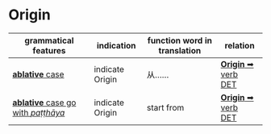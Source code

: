 # Origin

|grammatical features|indication|function word in translation|relation|
|-|-|-|-|
|[**ablative** case](https://assets-hk.wikipali.org/pali-handbook/zh-Hans/declension/abl.html)|indicate Origin|从……|[**Origin** ➡ verb<br>DET](https://assets-hk.wikipali.org/pali-handbook/zh-Hans/basic-relation/abl/abl-det.html)|
|[**ablative** case go with *paṭṭhāya*](https://assets-hk.wikipali.org/pali-handbook/zh-Hans/declension/abl.html)|indicate Origin|start from|[**Origin** ➡ verb<br>DET](https://assets-hk.wikipali.org/pali-handbook/zh-Hans/basic-relation/abl/abl-det.html)|
